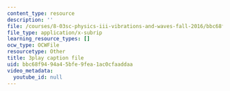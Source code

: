 ```yaml
---
content_type: resource
description: ''
file: /courses/8-03sc-physics-iii-vibrations-and-waves-fall-2016/bbc68f9494a45bfe9fea1ac0cfaaddaa_In0E5_JrPpo.vtt
file_type: application/x-subrip
learning_resource_types: []
ocw_type: OCWFile
resourcetype: Other
title: 3play caption file
uid: bbc68f94-94a4-5bfe-9fea-1ac0cfaaddaa
video_metadata:
  youtube_id: null
---
```

